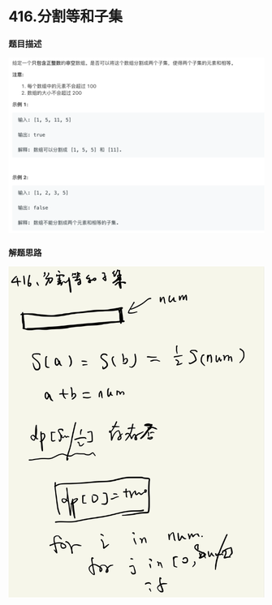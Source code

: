 # 416.分割等和子集   
### 题目描述   

![image-20190907224659857](README.assets/image-20190907224659857.png)

### 解题思路

![image-20190907224644232](README.assets/image-20190907224644232.png)

